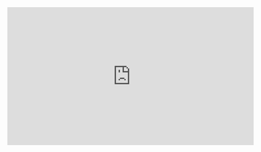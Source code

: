 <iframe width="560" height="315" src="https://www.youtube.com/embed/CiRkiIo0b20?si=5wy36kc1Lt4yCs4r" title="YouTube video player" frameborder="0" allow="accelerometer; autoplay; clipboard-write; encrypted-media; gyroscope; picture-in-picture; web-share" referrerpolicy="strict-origin-when-cross-origin" allowfullscreen></iframe>
